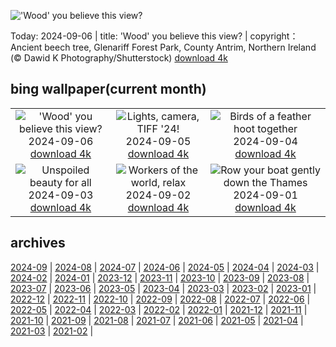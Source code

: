 !['Wood' you believe this view?](https://cn.bing.com/th?id=OHR.GlenariffPark_EN-US3914128007_UHD.jpg&w=1000)

Today: 2024-09-06 | title: 'Wood' you believe this view? | copyright：Ancient beech tree, Glenariff Forest Park, County Antrim, Northern Ireland (© Dawid K Photography/Shutterstock) [download 4k](https://cn.bing.com/th?id=OHR.GlenariffPark_EN-US3914128007_UHD.jpg)

## bing wallpaper(current month)

|  |  |  |
| :----: | :----: | :----: |
| !['Wood' you believe this view?](https://cn.bing.com/th?id=OHR.GlenariffPark_EN-US3914128007_UHD.jpg&pid=hp&w=384&h=216&rs=1&c=4) <br/>2024-09-06 [download 4k](https://cn.bing.com/th?id=OHR.GlenariffPark_EN-US3914128007_UHD.jpg)| ![Lights, camera, TIFF '24!](https://cn.bing.com/th?id=OHR.TIFF2024_EN-US9586964456_UHD.jpg&pid=hp&w=384&h=216&rs=1&c=4) <br/>2024-09-05 [download 4k](https://cn.bing.com/th?id=OHR.TIFF2024_EN-US9586964456_UHD.jpg)| ![Birds of a feather hoot together](https://cn.bing.com/th?id=OHR.DuskyOwls_EN-US9845705930_UHD.jpg&pid=hp&w=384&h=216&rs=1&c=4) <br/>2024-09-04 [download 4k](https://cn.bing.com/th?id=OHR.DuskyOwls_EN-US9845705930_UHD.jpg)|
| ![Unspoiled beauty for all](https://cn.bing.com/th?id=OHR.AlpineLakes_EN-US9676616320_UHD.jpg&pid=hp&w=384&h=216&rs=1&c=4) <br/>2024-09-03 [download 4k](https://cn.bing.com/th?id=OHR.AlpineLakes_EN-US9676616320_UHD.jpg)| ![Workers of the world, relax](https://cn.bing.com/th?id=OHR.KansasMural_EN-US9504361321_UHD.jpg&pid=hp&w=384&h=216&rs=1&c=4) <br/>2024-09-02 [download 4k](https://cn.bing.com/th?id=OHR.KansasMural_EN-US9504361321_UHD.jpg)| ![Row your boat gently down the Thames](https://cn.bing.com/th?id=OHR.ThamesLondon_EN-US9385705885_UHD.jpg&pid=hp&w=384&h=216&rs=1&c=4) <br/>2024-09-01 [download 4k](https://cn.bing.com/th?id=OHR.ThamesLondon_EN-US9385705885_UHD.jpg)|

## archives

[2024-09](./archives/2024-09.md) | [2024-08](./archives/2024-08.md) | [2024-07](./archives/2024-07.md) | [2024-06](./archives/2024-06.md) | [2024-05](./archives/2024-05.md) | [2024-04](./archives/2024-04.md) | [2024-03](./archives/2024-03.md) | [2024-02](./archives/2024-02.md) |
[2024-01](./archives/2024-01.md) | [2023-12](./archives/2023-12.md) | [2023-11](./archives/2023-11.md) | [2023-10](./archives/2023-10.md) | [2023-09](./archives/2023-09.md) | [2023-08](./archives/2023-08.md) | [2023-07](./archives/2023-07.md) | [2023-06](./archives/2023-06.md) |
[2023-05](./archives/2023-05.md) | [2023-04](./archives/2023-04.md) | [2023-03](./archives/2023-03.md) | [2023-02](./archives/2023-02.md) | [2023-01](./archives/2023-01.md) | [2022-12](./archives/2022-12.md) | [2022-11](./archives/2022-11.md) | [2022-10](./archives/2022-10.md) |
[2022-09](./archives/2022-09.md) | [2022-08](./archives/2022-08.md) | [2022-07](./archives/2022-07.md) | [2022-06](./archives/2022-06.md) | [2022-05](./archives/2022-05.md) | [2022-04](./archives/2022-04.md) | [2022-03](./archives/2022-03.md) | [2022-02](./archives/2022-02.md) |
[2022-01](./archives/2022-01.md) | [2021-12](./archives/2021-12.md) | [2021-11](./archives/2021-11.md) | [2021-10](./archives/2021-10.md) | [2021-09](./archives/2021-09.md) | [2021-08](./archives/2021-08.md) | [2021-07](./archives/2021-07.md) | [2021-06](./archives/2021-06.md) |
[2021-05](./archives/2021-05.md) | [2021-04](./archives/2021-04.md) | [2021-03](./archives/2021-03.md) | [2021-02](./archives/2021-02.md) |

